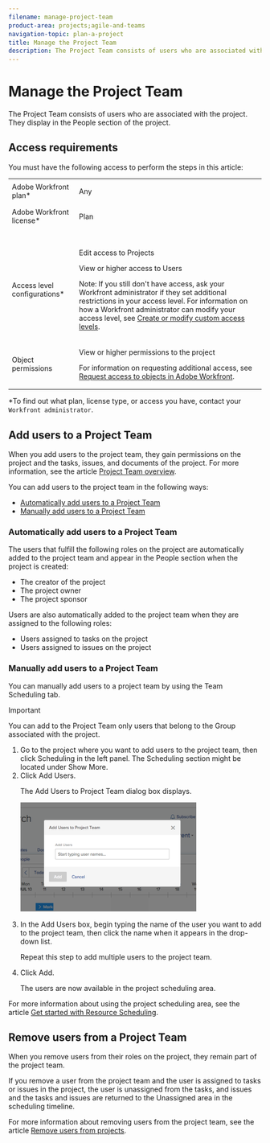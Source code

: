 ```yaml
---
filename: manage-project-team
product-area: projects;agile-and-teams
navigation-topic: plan-a-project
title: Manage the Project Team
description: The Project Team consists of users who are associated with the project. They display in the People section of the project.
---
```


# Manage the Project Team

The Project&nbsp;Team consists of users who are associated with the project. They display in the People section of the project.

## Access requirements

You must have the following access to perform the steps in this article:

<table cellspacing="0"> 
 <col> 
 <col> 
 <tbody> 
  <tr> 
   <td role="rowheader"><span>Adobe Workfront</span> plan*</td> 
   <td> <p>Any</p> </td> 
  </tr> 
  <tr> 
   <td role="rowheader"><span>Adobe Workfront</span> license*</td> 
   <td> <p><span>Plan</span> </p> </td> 
  </tr> 
  <tr> 
   <td role="rowheader">&nbsp;</td> 
   <td>&nbsp;</td> 
  </tr> 
  <tr> 
   <td role="rowheader">Access level configurations*</td> 
   <td> <p>Edit access to Projects</p> <p>View or higher access to Users</p> <p>Note: If you still don't have access, ask your <span>Workfront administrator</span> if they set additional restrictions in your access level. For information on how a <span>Workfront administrator</span> can modify your access level, see <a href="../../../administration-and-setup/add-users/configure-and-grant-access/create-modify-access-levels.md" class="MCXref xref">Create or modify custom access levels</a>.</p> </td> 
  </tr> 
  <tr> 
   <td role="rowheader">Object permissions</td> 
   <td> <p>View or higher permissions to the project</p> <p>For information on requesting additional access, see <a href="../../../workfront-basics/grant-and-request-access-to-objects/request-access.md" class="MCXref xref">Request access to objects in Adobe Workfront</a>.</p> </td> 
  </tr> 
 </tbody> 
</table>

&#42;To find out what plan, license type, or access you have, contact your `Workfront administrator`.

## Add users to a Project Team

When you add users to the project team, they gain permissions on the project and the tasks, issues, and documents of the project. For more information, see the article [Project Team overview](../../../manage-work/projects/planning-a-project/project-team-overview.md).

You can add users to the project team in the following ways:

* [Automatically add users to a Project Team](#automatically-adding-users-to-a-project-team) 
* [Manually add users to a Project Team](#manually-adding-users-to-a-project-team)

### Automatically add users to a Project Team

The users that fulfill the following roles on the project are automatically added to the project team and appear in the People section when the project is created:

* The creator of the project
* The project owner
* The project sponsor

Users are also automatically added to the project team when they are assigned to the following roles:

* Users assigned to tasks on the project
* Users assigned to issues on the project

### Manually add users to a Project Team

You can manually add users to a project team by using the Team Scheduling tab.

>[!IMPORTANT]
>
>You can add to the Project Team only users that belong to the Group associated with the project.

<ol> 
 <li value="1"> Go to the project where you want to add users to the project team, then click Scheduling in the left panel. The Scheduling section might be located under Show More. </li> 
 <li value="2"> Click Add Users. <p>The Add Users to Project Team dialog box displays.</p> <p> <img src="assets/add-users-dialog-350x217.png" alt="add_users_dialog.png" style="width: 350;height: 217;"> <br> </p> </li> 
 <li value="3"> <p>In the <span class="bold">Add Users</span> box, begin typing the name of the user you want to add to the project team, then click the name when it appears in the drop-down list.</p> <p>Repeat this step to add multiple users to the project team.</p> </li> 
 <li value="4"> <p>Click <span class="bold">Add</span>.</p> <p>The users are now available in the project scheduling area.</p> </li> 
</ol>

For more information about using the project scheduling area, see the article [Get started with Resource Scheduling](../../../resource-mgmt/resource-scheduling/get-started-resource-scheduling.md).

## Remove users from a Project Team

When you remove users from their roles on the project, they remain part of the project team.

If you remove a user from the project team and the user is assigned to tasks or issues in the project, the user is unassigned from the tasks, and issues and the tasks and issues are returned to the Unassigned area in the scheduling timeline.

For more information about removing users from the project team, see the article [Remove users from projects](../../../manage-work/projects/manage-projects/remove-users-from-projects.md).
